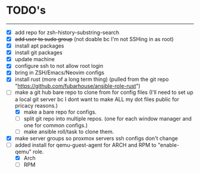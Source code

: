 # TODO's

---

- [x] add repo for zsh-history-substring-search
- [x] ~~add user to sudo group~~ (not doable bc I'm not SSHing in as root)
- [x] install apt packages
- [x] install git packages
- [x] update machine
- [x] configure ssh to not allow root login
- [x] bring in ZSH/Emacs/Neovim configs
- [x] install rust (more of a long term thing) (pulled from the git repo "https://github.com/fubarhouse/ansible-role-rust")
- [ ] make a git hub bare repo to clone from for config files (I'll need to set up a local git server bc I dont want to make ALL my dot files public for pricacy reasons.)
  - [x] make a bare repo for configs.
  - [ ] split git repo into multiple repos. (one for each window manager and one for common configs.)
  - [ ] make ansible roll/task to clone them.
- [x] make server groups so proxmox servers ssh configs don't change
- [ ] added install for qemu-guest-agent for ARCH and RPM to "enable-qemu" role.
  - [x] Arch
  - [ ] RPM
